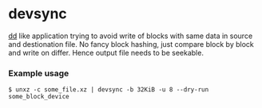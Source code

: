 # devsync

[dd](https://en.wikipedia.org/wiki/Dd_(Unix)) like application trying to avoid write of blocks with same data in source and destionation file.
No fancy block hashing, just compare block by block and write on differ.
Hence output file needs to be seekable.

### Example usage
`$ unxz -c some_file.xz | devsync -b 32KiB -u 8 --dry-run some_block_device`

